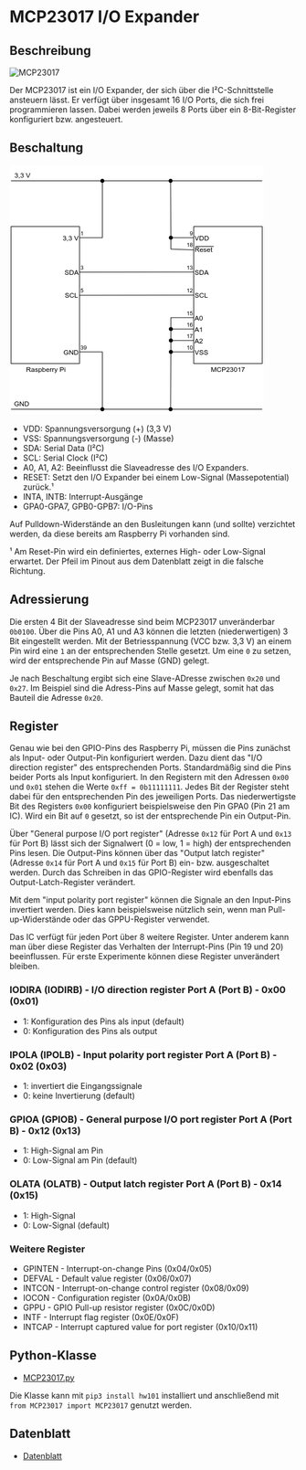 # MCP23017 I/O Expander

## Beschreibung

![MCP23017](doc/mcp23017_pinout.png)

Der MCP23017 ist ein I/O Expander, der sich über die I²C-Schnittstelle ansteuern lässt. Er verfügt über insgesamt 16 I/O Ports, die sich frei programmieren lassen. Dabei werden jeweils 8 Ports über ein 8-Bit-Register konfiguriert bzw. angesteuert.

## Beschaltung

![Schaltung](doc/mcp23017_grundschaltung.png)

- VDD: Spannungsversorgung (+) (3,3 V)
- VSS: Spannungsversorgung (-) (Masse)
- SDA: Serial Data (I²C)
- SCL: Serial Clock (I²C)
- A0, A1, A2: Beeinflusst die Slaveadresse des I/O Expanders.
- RESET: Setzt den I/O Expander bei einem Low-Signal (Massepotential) zurück.¹
- INTA, INTB: Interrupt-Ausgänge
- GPA0-GPA7, GPB0-GPB7: I/O-Pins

Auf Pulldown-Widerstände an den Busleitungen kann (und sollte) verzichtet werden, da diese bereits am Raspberry Pi vorhanden sind.

¹ Am Reset-Pin wird ein definiertes, externes High- oder Low-Signal erwartet. Der Pfeil im Pinout aus dem Datenblatt zeigt in die falsche Richtung.

## Adressierung

Die ersten 4 Bit der Slaveadresse sind beim MCP23017 unveränderbar `0b0100`. Über die Pins A0, A1 und A3 können die letzten (niederwertigen) 3 Bit eingestellt werden. Mit der Betriesspannung (VCC bzw. 3,3 V) an einem Pin wird eine `1` an der entsprechenden Stelle gesetzt. Um eine `0` zu setzen, wird der entsprechende Pin auf Masse (GND) gelegt.

Je nach Beschaltung ergibt sich eine Slave-ADresse zwischen `0x20` und `0x27`. Im Beispiel sind die Adress-Pins auf Masse gelegt, somit hat das Bauteil die Adresse `0x20`.

## Register

Genau wie bei den GPIO-Pins des Raspberry Pi, müssen die Pins zunächst als Input- oder Output-Pin konfiguriert werden. Dazu dient das "I/O direction register" des entsprechenden Ports. Standardmäßig sind die Pins beider Ports als Input konfiguriert. In den Registern mit den Adressen `0x00` und `0x01` stehen die Werte `0xff = 0b11111111`. Jedes Bit der Register steht dabei für den entsprechenden Pin des jeweiligen Ports. Das niederwertigste Bit des Registers `0x00` konfiguriert beispielsweise den Pin GPA0 (Pin 21 am IC). Wird ein Bit auf `0` gesetzt, so ist der entsprechende Pin ein Output-Pin.

Über "General purpose I/O port register" (Adresse `0x12` für Port A und `0x13` für Port B) lässt sich der Signalwert (0 = low, 1 = high) der entsprechenden Pins lesen. Die Output-Pins können über das "Output latch register" (Adresse `0x14` für Port A und `0x15` für Port B) ein- bzw. ausgeschaltet werden. Durch das Schreiben in das GPIO-Register wird ebenfalls das Output-Latch-Register verändert.

Mit dem "input polarity port register" können die Signale an den Input-Pins invertiert werden. Dies kann beispielsweise nützlich sein, wenn man Pull-up-Widerstände oder das GPPU-Register verwendet.

Das IC verfügt für jeden Port über 8 weitere Register. Unter anderem kann man über diese Register das Verhalten der Interrupt-Pins (Pin 19 und 20) beeinflussen. Für erste Experimente können diese Register unverändert bleiben.

### IODIRA (IODIRB) - I/O direction register Port A (Port B) - 0x00 (0x01)
* 1: Konfiguration des Pins als input (default)
* 0: Konfiguration des Pins als output

### IPOLA (IPOLB) - Input polarity port register Port A (Port B) - 0x02 (0x03)
* 1: invertiert die Eingangssignale
* 0: keine Invertierung (default)

### GPIOA (GPIOB) - General purpose I/O port register Port A (Port B) - 0x12 (0x13)
* 1: High-Signal am Pin
* 0: Low-Signal am Pin (default)

### OLATA (OLATB) - Output latch register Port A (Port B) - 0x14 (0x15)
* 1: High-Signal
* 0: Low-Signal (default)

### Weitere Register
* GPINTEN - Interrupt-on-change Pins (0x04/0x05)
* DEFVAL - Default value register (0x06/0x07)
* INTCON - Interrupt-on-change control register (0x08/0x09)
* IOCON - Configuration register (0x0A/0x0B)
* GPPU - GPIO Pull-up resistor register (0x0C/0x0D)
* INTF - Interrupt flag register (0x0E/0x0F)
* INTCAP - Interrupt captured value for port register (0x10/0x11)

## Python-Klasse

- [MCP23017.py](MCP23017.py)

Die Klasse kann mit `pip3 install hw101` installiert und anschließend mit
`from MCP23017 import MCP23017` genutzt werden.

## Datenblatt

- [Datenblatt](doc/mcp23017_mcp23S17_datasheet.pdf)
